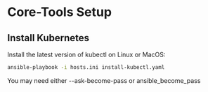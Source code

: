 # Core-Tools Setup

## Install Kubernetes

Install the latest version of kubectl on Linux or MacOS:

```sh
ansible-playbook -i hosts.ini install-kubectl.yaml

```

You may need either --ask-become-pass or ansible_become_pass
